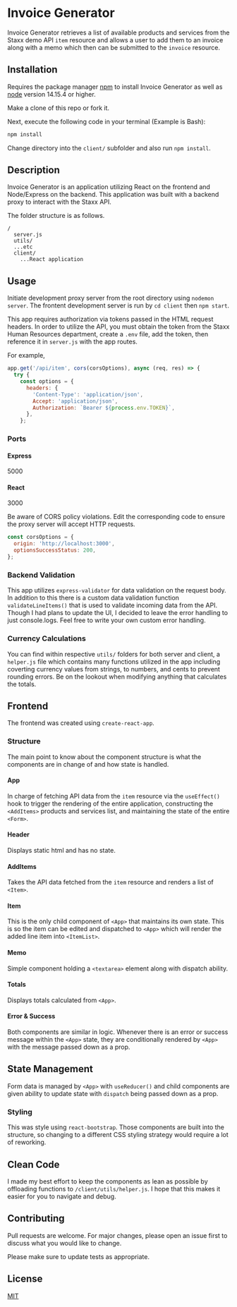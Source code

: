 # Invoice Generator

Invoice Generator retrieves a list of available products and services from the Staxx demo API `item` resource and allows a user to add them to an invoice along with a memo which then can be submitted to the `invoice` resource.

## Installation

Requires the package manager [npm](https://www.npmjs.com/) to install Invoice Generator as well as [node](https://nodejs.org) version 14.15.4 or higher.

Make a clone of this repo or fork it.

Next, execute the following code in your terminal (Example is Bash):

```bash
npm install
```

Change directory into the `client/` subfolder and also run `npm install`.

## Description

Invoice Generator is an application utilizing React on the frontend and Node/Express on the backend. This application was built with a backend proxy to interact with the Staxx API.

The folder structure is as follows.

```
/
  server.js
  utils/
  ...etc
  client/
    ...React application
```

## Usage

Initiate development proxy server from the root directory using `nodemon server`.
The frontent development server is run by `cd client` then `npm start`.

This app requires authorization via tokens passed in the HTML request headers. In order to utilize the API, you must obtain the token from the Staxx Human Resources department, create a `.env` file, add the token, then reference it in `server.js` with the app routes.

For example,

```Javascript
app.get('/api/item', cors(corsOptions), async (req, res) => {
  try {
    const options = {
      headers: {
        'Content-Type': 'application/json',
        Accept: 'application/json',
        Authorization: `Bearer ${process.env.TOKEN}`,
      },
    };
```

### Ports

#### Express

5000

#### React

3000

Be aware of CORS policy violations. Edit the corresponding code to ensure the proxy server will accept HTTP requests.

```Javascript
const corsOptions = {
  origin: 'http://localhost:3000',
  optionsSuccessStatus: 200,
};
```

### Backend Validation

This app utilizes `express-validator` for data validation on the request body. In addition to this there is a custom data validation function `validateLineItems()` that is used to validate incoming data from the API. Though I had plans to update the UI, I decided to leave the error handling to just console.logs. Feel free to write your own custom error handling.

### Currency Calculations

You can find within respective `utils/` folders for both server and client, a `helper.js` file which contains many functions utilized in the app including coverting currency values from strings, to numbers, and cents to prevent rounding errors. Be on the lookout when modifying anything that calculates the totals.

## Frontend

The frontend was created using `create-react-app`.

### Structure

The main point to know about the component structure is what the components are in change of and how state is handled.

#### App

In charge of fetching API data from the `item` resource via the `useEffect()` hook to trigger the rendering of the entire application, constructing the `<AddItems>` products and services list, and maintaining the state of the entire `<Form>`.

#### Header

Displays static html and has no state.

#### AddItems

Takes the API data fetched from the `item` resource and renders a list of `<Item>`.

#### Item

This is the only child component of `<App>` that maintains its own state. This is so the item can be edited and dispatched to `<App>` which will render the added line item into `<ItemList>`.

#### Memo

Simple component holding a `<textarea>` element along with dispatch ability.

#### Totals

Displays totals calculated from `<App>`.

#### Error & Success

Both components are similar in logic. Whenever there is an error or success message within the `<App>` state, they are conditionally rendered by `<App>` with the message passed down as a prop.

## State Management

Form data is managed by `<App>` with `useReducer()` and child components are given ability to update state with `dispatch` being passed down as a prop.

### Styling

This was style using `react-bootstrap`. Those components are built into the structure, so changing to a different CSS styling strategy would require a lot of reworking.

## Clean Code

I made my best effort to keep the components as lean as possible by offloading functions to `/client/utils/helper.js`. I hope that this makes it easier for you to navigate and debug.

## Contributing

Pull requests are welcome. For major changes, please open an issue first to discuss what you would like to change.

Please make sure to update tests as appropriate.

## License

[MIT](https://choosealicense.com/licenses/mit/)
